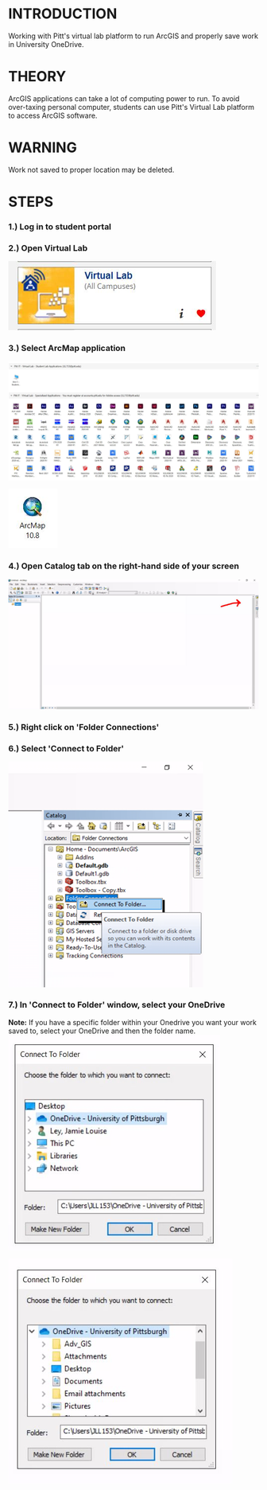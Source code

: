 # INTRODUCTION

Working with Pitt's virtual lab platform to run ArcGIS and properly save work in University OneDrive.

# THEORY

ArcGIS applications can take a lot of computing power to run. To avoid over-taxing personal computer, students can use Pitt's Virtual Lab platform to access ArcGIS software.

# WARNING

Work not saved to proper location may be deleted.


# STEPS

### 1.) Log in to student portal
     
### 2.) Open Virtual Lab
<img src="steptwo.jpeg"
     alt = "Step Two icon" />

### 3.) Select ArcMap application
<img src="stepthree.jpeg"
     alt = "Step Three icon" />
    
<img src="arc.jpeg"
     alt = "ArcMap Application icon" />

### 4.) Open Catalog tab on the right-hand side of your screen
<img src="stepfour.jpeg"
     alt = "Step Four icon" />

### 5.) Right click on 'Folder Connections'
     
### 6.) Select 'Connect to Folder'
<img src="stepsix.png"
     alt = "Step Six icon" />
     
### 7.) In 'Connect to Folder' window, select your OneDrive
**Note:** If you have a specific folder within your Onedrive you want your work saved to, select your OneDrive and then the folder name.
<img src="stepseven.jpeg"
     alt = "Step Seven icon" />
     
     
 <img src="folder.jpeg"
     alt = "More Folders w/in OneDrive icon" />
